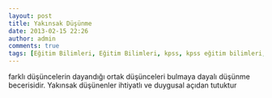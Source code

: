 ```yaml
---
layout: post
title: Yakınsak Düşünme
date: 2013-02-15 22:26
author: admin
comments: true
tags: [Eğitim Bilimleri, Eğitim Bilimleri, kpss, kpss eğitim bilimleri, Kpss Sözlük, y]
---
```

farklı düşüncelerin dayandığı ortak düşünceleri bulmaya dayalı düşünme becerisidir. Yakınsak düşünenler ihtiyatlı ve duygusal açıdan tutuktur
